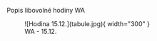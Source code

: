 Popis libovolné hodiny WA

<figure markdown="span">
  ![Hodina  15.12.](tabule.jpg){ width="300" }
  <figcaption>WA - 15.12.</figcaption>
</figure>

